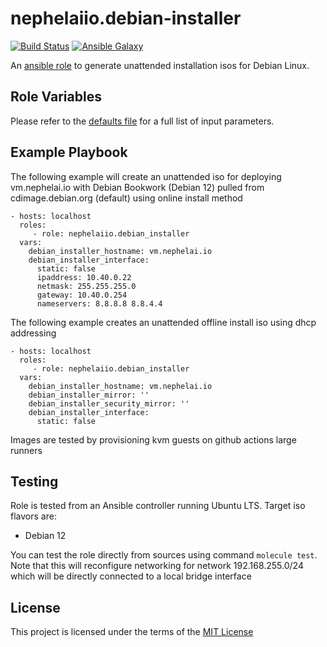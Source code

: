 # nephelaiio.debian-installer

[![Build Status](https://github.com/nephelaiio/ansible-role-debian-installer/workflows/molecule/badge.svg)](https://github.com/nephelaiio/ansible-role-debian-installer/actions)
[![Ansible Galaxy](http://img.shields.io/badge/ansible--galaxy-nephelaiio.debian-installer-blue.svg)](https://galaxy.ansible.com/nephelaiio/debian-installer/)

An [ansible role](https://galaxy.ansible.com/nephelaiio/debian-installer) to generate unattended installation isos for Debian Linux.

## Role Variables

Please refer to the [defaults file](/defaults/main.yml) for a full list of input parameters.

## Example Playbook

The following example will create an unattended iso for deploying vm.nephelai.io with Debian Bookwork (Debian 12) pulled from cdimage.debian.org (default) using online install method

```
- hosts: localhost
  roles:
     - role: nephelaiio.debian_installer
  vars:
    debian_installer_hostname: vm.nephelai.io
    debian_installer_interface:
      static: false
      ipaddress: 10.40.0.22
      netmask: 255.255.255.0
      gateway: 10.40.0.254
      nameservers: 8.8.8.8 8.8.4.4
```

The following example creates an unattended offline install iso using dhcp addressing
```
- hosts: localhost
  roles:
     - role: nephelaiio.debian_installer
  vars:
    debian_installer_hostname: vm.nephelai.io
    debian_installer_mirror: ''
    debian_installer_security_mirror: ''
    debian_installer_interface:
      static: false
```

Images are tested by provisioning kvm guests on github actions large runners

## Testing

Role is tested from an Ansible controller running Ubuntu LTS. Target iso flavors are:
  * Debian 12

You can test the role directly from sources using command ` molecule test `. Note that this will reconfigure networking for network 192.168.255.0/24 which will be directly connected to a local bridge interface

## License

This project is licensed under the terms of the [MIT License](/LICENSE)
